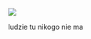 <img src="https://i.wpimg.pl/1200x/filerepo.grupawp.pl/api/v1/display/embed/27df87dd-c3ca-4373-afd8-327a25943cc4" />
<p>ludzie tu nikogo nie ma</p>
